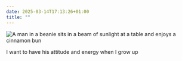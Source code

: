 ```yaml
---
date: 2025-03-14T17:13:26+01:00
title: ""
---
```

![A man in a beanie sits in a beam of sunlight at a table and enjoys a cinnamon bun](/img/photos/2025-03-14-17-12-42.jpeg)

I want to have his attitude and energy when I grow up 